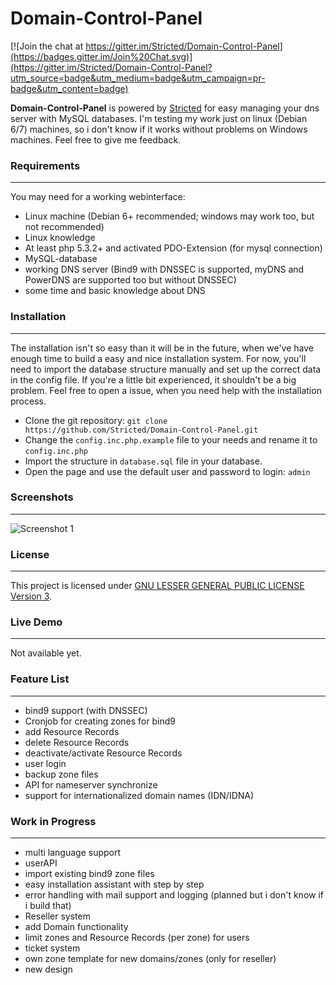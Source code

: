 Domain-Control-Panel
==================

[![Join the chat at https://gitter.im/Stricted/Domain-Control-Panel](https://badges.gitter.im/Join%20Chat.svg)](https://gitter.im/Stricted/Domain-Control-Panel?utm_source=badge&utm_medium=badge&utm_campaign=pr-badge&utm_content=badge)

**Domain-Control-Panel** is powered by [Stricted](https://github.com/Stricted) for easy managing your dns server with MySQL databases. I'm testing my work just on linux (Debian 6/7) machines, so i don't know if it works without problems on Windows machines. Feel free to give me feedback.

### Requirements
---
You may need for a working webinterface:

 * Linux machine (Debian 6+ recommended; windows may work too, but not recommended)
 * Linux knowledge
 * At least php 5.3.2+ and activated PDO-Extension (for mysql connection)
 * MySQL-database
 * working DNS server (Bind9 with DNSSEC is supported, myDNS and PowerDNS are supported too but without DNSSEC)
 * some time and basic knowledge about DNS

### Installation
---
The installation isn't so easy than it will be in the future, when we've have enough time to build a easy and nice installation system. For now, you'll need to import the database structure manually and set up the correct data in the config file. If you're a little bit experienced, it shouldn't be a big problem. Feel free to open a issue, when you need help with the installation process.

 * Clone the git repository: `git clone https://github.com/Stricted/Domain-Control-Panel.git`
 * Change the `config.inc.php.example` file to your needs and rename it to `config.inc.php`
 * Import the structure in `database.sql` file in your database.
 * Open the page and use the default user and password to login: `admin`

### Screenshots
---
![Screenshot 1](https://stricted.net/img/domain_panel.png "Screenshot 1")

### License
---
This project is licensed under [GNU LESSER GENERAL PUBLIC LICENSE Version 3](https://github.com/Stricted/Domain-Control-Panel/blob/master/LICENSE).

### Live Demo
---
Not available yet.

### Feature List
---
 * bind9 support (with DNSSEC)
 * Cronjob for creating zones for bind9
 * add Resource Records
 * delete Resource Records
 * deactivate/activate Resource Records
 * user login
 * backup zone files
 * API for nameserver synchronize
 * support for internationalized domain names (IDN/IDNA)
 
### Work in Progress
---
 * multi language support
 * userAPI
 * import existing bind9 zone files
 * easy installation assistant with step by step
 * error handling with mail support and logging (planned but i don't know if i build that)
 * Reseller system
 * add Domain functionality
 * limit zones and Resource Records (per zone) for users
 * ticket system
 * own zone template for new domains/zones (only for reseller)
 * new design